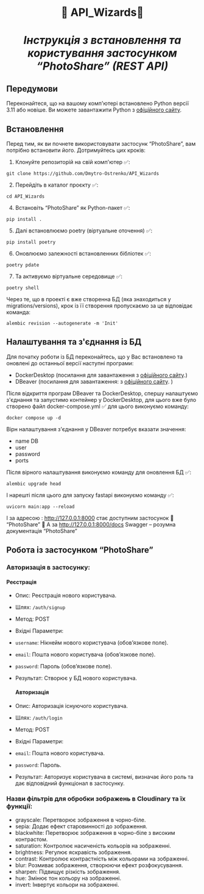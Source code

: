 #  <p align="center">:robot:  API_Wizards:robot:  </p>     
# <p align="center">*Інструкція з встановлення та користування  застосунком “PhotoShare” (REST API)*</p>
## Передумови

Переконайтеся, що на вашому комп'ютері встановлено Python версії 3.11 або новіше. Ви можете завантажити Python з [офіційного сайту](https://www.python.org/downloads/).

## Встановлення

Перед тим, як ви почнете використовувати застосунк “PhotoShare”, вам потрібно встановити його. Дотримуйтесь цих кроків:

1. Клонуйте репозиторій на свій комп'ютер :white_check_mark::    

```
git clone https://github.com/Dmytro-Ostrenko/API_Wizards
```

2. Перейдіть в каталог проєкту :white_check_mark::    

```
cd API_Wizards
```



4. Встановіть “PhotoShare”  як Python-пакет :white_check_mark::
```
pip install . 
```

5. Далі встановлюємо poetry (віртуальне оточення) :white_check_mark::
```
pip install poetry 
```

6. Оновлюємо залежності встановленних бібліотек :white_check_mark::
```
poetry pdate
```

7. Та активуємо віртуальне середовище :white_check_mark::
```
poetry shell
```

Через те, що в проекті є вже створенна БД (яка знаходиться у migrations/versions), крок із її створення пропускаємо за це відповідає команда:
```
alembic revision --autogenerate -m 'Init'
```
## Налаштування та з'єднання із БД
Для початку роботи із БД переконайтесь, що у Вас встановлено та оновлені до останньої версії наступні програми:

* DockerDesktop (посилання для завантаження з [офіційного сайту](https://www.docker.com/products/docker-desktop/).)
* DBeaver (посилання для завантаження:   з [офіційного сайту](https://dbeaver.io/download/).  )

Після відкриття програм  DBeaver та DockerDesktop, спершу налаштуємо з'єднання та запустимо контейнер у DockerDesktop, для цього вже було створено файл docker-compose.yml :white_check_mark: для цього виконуємо команду:
```
docker compose up -d
```
Вірн налаштування з'єднання у DBeaver потребує вказати значення: 
- name DB
- user
- password
- ports

Після вірного налаштування виконуємо команду для оновлення БД :white_check_mark::
```
alembic upgrade head
```

І нарешті після цього для запуску fastapi виконуємо команду :white_check_mark::
```
uvicorn main:app --reload   
``` 
І за адресою : http://127.0.0.1:8000 стає доступним застосунок :robot: “PhotoShare” :robot:   А за http://127.0.0.1:8000/docs Swagger – розумна документація “PhotoShare”


## Робота із застосунком “PhotoShare” 

### Авторизація в застосунку:

#### Реєстрація

- Опис: Реєстрація нового користувача.
- Шлях: `/auth/signup`
- Метод: POST
- Вхідні Параметри:
 - `username`: Нікнейм нового користувача (обов’язкове поле).
 - `email`: Пошта нового користувача (обов’язкове поле).
 - `password`: Пароль (обов’язкове поле).
- Результат: Створює у БД нового користувача.

  #### Авторизація

- Опис: Авторизація існуючого користувача.
- Шлях: `/auth/login`
- Метод: POST
- Вхідні Параметри:
 - `email`: Пошта нового користувача.
 - `password`: Пароль.
- Результат: Авторизує користувача в системі, визначає його роль та дає відповідний функціонал в застосунку.

  

### Назви фільтрів для обробки зображень в Cloudinary та їх функції:

- grayscale: Перетворює зображення в чорно-біле.
- sepia: Додає ефект старовинності до зображення.
- blackwhite: Перетворює зображення в чорно-біле з високим контрастом.
- saturation: Контролює насиченість кольорів на зображенні.
- brightness: Регулює яскравість зображення.
- contrast: Контролює контрастність між кольорами на зображенні.
- blur: Розмиває зображення, створюючи ефект розфокусування.
- sharpen: Підвищує різкість зображення.
- hue: Змінює тон кольору на зображенні.
- invert: Інвертує кольори на зображенні.
